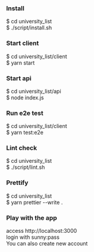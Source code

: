 ### Install
$ cd university_list  
$ ./script/install.sh  
### Start client
$ cd university_list/client  
$ yarn start  
### Start api  
$ cd university_list/api  
$ node index.js  
### Run e2e test  
$ cd university_list/client  
$ yarn test:e2e  
### Lint check  
$ cd university_list  
$ ./script/lint.sh  
### Prettify  
$ cd university_list  
$ yarn prettier --write .  
### Play with the app  
access http://localhost:3000   
login with sunny:pass  
You can also create new account